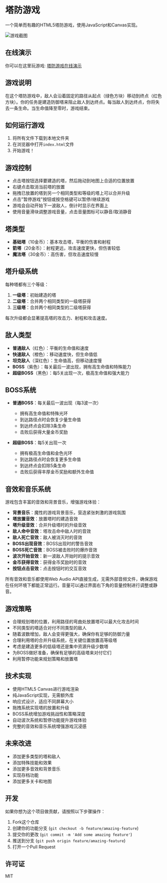 # 塔防游戏

一个简单而有趣的HTML5塔防游戏，使用JavaScript和Canvas实现。

![游戏截图](screenshots/game_screenshot.png)

## 在线演示

你可以在这里玩游戏: [塔防游戏在线演示](https://你的用户名.github.io/tower-defense-game/)

## 游戏说明

在这个塔防游戏中，敌人会沿着固定的路径从起点（绿色方块）移动到终点（红色方块）。你的任务是建造防御塔来阻止敌人到达终点。每当敌人到达终点，你将失去一条生命。当生命值降至零时，游戏结束。

## 如何运行游戏

1. 将所有文件下载到本地文件夹
2. 在浏览器中打开`index.html`文件
3. 开始游戏！

## 游戏控制

- 点击塔按钮选择要建造的塔，然后拖动到地图上合适的位置放置
- 右键点击取消当前塔的放置
- 拖拽已放置的塔到另一个相同类型和等级的塔上可以合并升级
- 点击"暂停游戏"按钮或按空格键可以暂停/继续游戏
- 游戏会自动开始下一波敌人，倒计时显示在界面上
- 使用音量滑块调整游戏音量，点击音量图标可以静音/取消静音

## 塔类型

- **基础塔**（10金币）：基本攻击塔，平衡的伤害和射程
- **箭塔**（20金币）：射程更远，攻击速度更快，但伤害较低
- **魔法塔**（30金币）：高伤害，但攻击速度较慢

## 塔升级系统

每种塔都有三个等级：

1. **一级塔**：初始建造的塔
2. **二级塔**：合并两个相同类型的一级塔获得
3. **三级塔**：合并两个相同类型的二级塔获得

每次升级都会显著提高塔的攻击力、射程和攻击速度。

## 敌人类型

- **普通敌人**（红色）：平衡的生命值和速度
- **快速敌人**（橙色）：移动速度快，但生命值低
- **坦克敌人**（深红色）：生命值高，但移动速度慢
- **BOSS**（紫色）：每关最后一波出现，拥有高生命值和特殊能力
- **超级BOSS**（黑色）：每5关出现一次，极高生命值和强大能力

## BOSS系统

- **普通BOSS**：每关最后一波出现（每3波一次）
  - 拥有高生命值和特殊光环
  - 到达路径点时会恢复少量生命值
  - 到达终点会扣除3条生命
  - 击败后获得大量金币奖励

- **超级BOSS**：每5关出现一次
  - 拥有极高生命值和金色光环
  - 到达路径点时会恢复更多生命值
  - 到达终点会扣除5条生命
  - 击败后获得丰厚金币奖励和额外生命值

## 音效和音乐系统

游戏包含丰富的音效和背景音乐，增强游戏体验：

- **背景音乐**：魔性的游戏背景音乐，营造紧张刺激的游戏氛围
- **塔放置音效**：放置塔时的建造音效
- **塔升级音效**：合并升级塔时的升级音效
- **敌人命中音效**：塔攻击命中敌人时的音效
- **敌人死亡音效**：敌人被消灭时的音效
- **BOSS出现音效**：BOSS出现时的警告音效
- **BOSS死亡音效**：BOSS被击败时的爆炸音效
- **波次开始音效**：新一波敌人开始时的提示音效
- **金币获得音效**：获得金币奖励时的音效
- **按钮点击音效**：点击按钮时的交互音效

所有音效和音乐都使用Web Audio API直接生成，无需外部音频文件，确保游戏在任何环境下都能正常运行。音量可以通过界面右下角的音量控制进行调整或静音。

## 游戏策略

- 合理规划塔的位置，利用路径的弯曲处放置塔可以最大化攻击时间
- 不同类型的塔适合对付不同类型的敌人
- 随着波数增加，敌人会变得更强大，确保你有足够的防御力量
- 合理利用塔的合并升级系统，在关键位置放置高等级塔
- 考虑是建造更多的低级塔还是集中资源升级少数塔
- 为BOSS做好准备，确保有足够的高级塔来对付它们
- 利用暂停功能来规划策略和放置塔

## 技术实现

- 使用HTML5 Canvas进行游戏渲染
- 纯JavaScript实现，无需额外库
- 响应式设计，适应不同屏幕大小
- 拖拽系统实现塔的放置和升级
- BOSS系统增加游戏挑战性和策略深度
- 自动波次系统和暂停功能提升游戏体验
- 完整的音效和音乐系统增强游戏沉浸感

## 未来改进

- 添加更多类型的塔和敌人
- 添加特殊技能和效果
- 添加更多音效和背景音乐
- 实现存档功能
- 添加更多关卡和地图

## 开发

如果你想为这个项目做贡献，请按照以下步骤操作：

1. Fork这个仓库
2. 创建你的功能分支 (`git checkout -b feature/amazing-feature`)
3. 提交你的更改 (`git commit -m 'Add some amazing feature'`)
4. 推送到分支 (`git push origin feature/amazing-feature`)
5. 打开一个Pull Request

## 许可证

MIT 